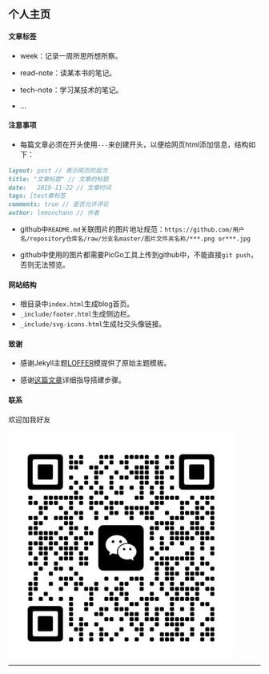 ## 个人主页

#### 文章标签

* week：记录一周所思所想所察。

* read-note：读某本书的笔记。
* tech-note：学习某技术的笔记。
* ...

#### 注意事项

* 每篇文章必须在开头使用`---`来创建开头，以便给网页html添加信息，结构如下：

```markdown
layout: post // 表示网页的层次
title: "文章标题" // 文章的标题
date:   2019-11-22 // 文章时间
tags: [test章标签
comments: true // 是否允许评论
author: lemonchann // 作者
```

* github中`README.md`关联图片的图片地址规范：`https://github.com/用户名/repository仓库名/raw/分支名master/图片文件夹名称/***.png or***.jpg`

* github中使用的图片都需要PicGo工具上传到github中，不能直接`git push`，否则无法预览。

#### 网站结构

* 根目录中`index.html`生成blog首页。
* `_include/footer.html`生成侧边栏。
* `_include/svg-icons.html`生成社交头像链接。

#### 致谢

* 感谢Jekyll主题[LOFFER](https://fromendworld.github.io/LOFFER/)模提供了原始主题模板。

* 感谢[这篇文章]( https://lemonchann.github.io/create_blog_with_github_pages/ )详细指导搭建步骤。

#### 联系

欢迎加我好友

![个人微信号](./README.assets/weixin-1670135163627-1.jpg)

****
